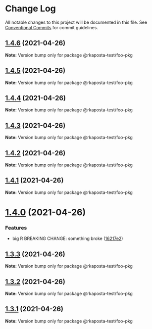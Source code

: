 # Change Log

All notable changes to this project will be documented in this file.
See [Conventional Commits](https://conventionalcommits.org) for commit guidelines.

## [1.4.6](https://github.com/rkaposta/monorepo-test/compare/@rkaposta-test/foo-pkg@1.4.5...@rkaposta-test/foo-pkg@1.4.6) (2021-04-26)

**Note:** Version bump only for package @rkaposta-test/foo-pkg





## [1.4.5](https://github.com/rkaposta/monorepo-test/compare/@rkaposta-test/foo-pkg@1.4.4...@rkaposta-test/foo-pkg@1.4.5) (2021-04-26)

**Note:** Version bump only for package @rkaposta-test/foo-pkg





## [1.4.4](https://github.com/rkaposta/monorepo-test/compare/@rkaposta-test/foo-pkg@1.4.3...@rkaposta-test/foo-pkg@1.4.4) (2021-04-26)

**Note:** Version bump only for package @rkaposta-test/foo-pkg





## [1.4.3](https://github.com/rkaposta/monorepo-test/compare/@rkaposta-test/foo-pkg@1.4.2...@rkaposta-test/foo-pkg@1.4.3) (2021-04-26)

**Note:** Version bump only for package @rkaposta-test/foo-pkg





## [1.4.2](https://github.com/rkaposta/monorepo-test/compare/@rkaposta-test/foo-pkg@1.4.1...@rkaposta-test/foo-pkg@1.4.2) (2021-04-26)

**Note:** Version bump only for package @rkaposta-test/foo-pkg





## [1.4.1](https://github.com/rkaposta/monorepo-test/compare/@rkaposta-test/foo-pkg@1.4.0...@rkaposta-test/foo-pkg@1.4.1) (2021-04-26)

**Note:** Version bump only for package @rkaposta-test/foo-pkg





# [1.4.0](https://github.com/rkaposta/monorepo-test/compare/@rkaposta-test/foo-pkg@1.3.3...@rkaposta-test/foo-pkg@1.4.0) (2021-04-26)


### Features

* big R BREAKING CHANGE: something broke ([16217e2](https://github.com/rkaposta/monorepo-test/commit/16217e2384016f363c54e6c1f11a3edaf3b38c48))





## [1.3.3](https://github.com/rkaposta/monorepo-test/compare/@rkaposta-test/foo-pkg@1.3.2...@rkaposta-test/foo-pkg@1.3.3) (2021-04-26)

**Note:** Version bump only for package @rkaposta-test/foo-pkg





## [1.3.2](https://github.com/rkaposta/monorepo-test/compare/@rkaposta-test/foo-pkg@1.3.1...@rkaposta-test/foo-pkg@1.3.2) (2021-04-26)

**Note:** Version bump only for package @rkaposta-test/foo-pkg





## [1.3.1](https://github.com/rkaposta/monorepo-test/compare/@rkaposta-test/foo-pkg@1.3.0...@rkaposta-test/foo-pkg@1.3.1) (2021-04-26)

**Note:** Version bump only for package @rkaposta-test/foo-pkg
